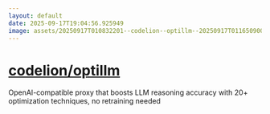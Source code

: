 ```yaml
---
layout: default
date: 2025-09-17T19:04:56.925949
image: assets/20250917T010832201--codelion--optillm--20250917T011650900--cropped.png
---
```


# [codelion/optillm](https://github.com/codelion/optillm)

OpenAI-compatible proxy that boosts LLM reasoning accuracy with 20+ optimization techniques, no retraining needed

